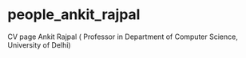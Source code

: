 # people_ankit_rajpal
CV page Ankit Rajpal ( Professor in Department of Computer Science, University of Delhi)
